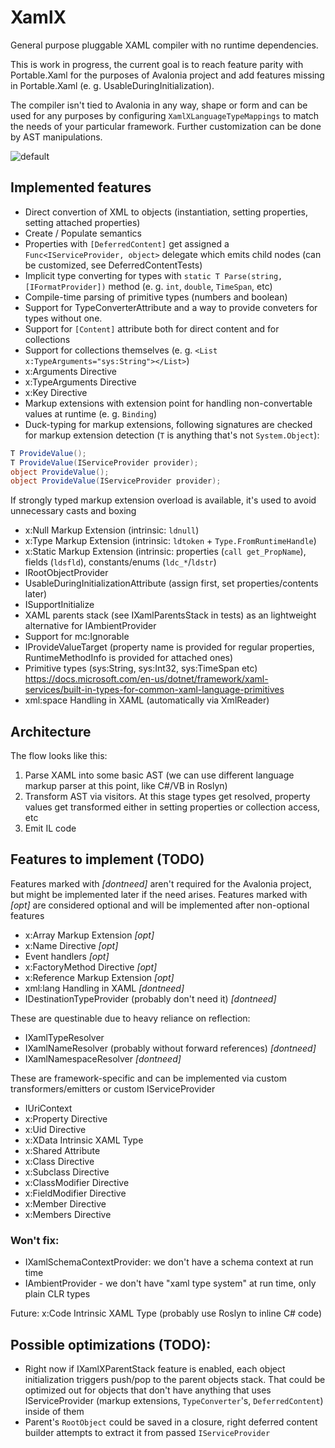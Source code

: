 # XamlX

General purpose pluggable XAML compiler with no runtime dependencies.

This is work in progress, the current goal is to reach feature parity with Portable.Xaml for the purposes of Avalonia project and add features missing in Portable.Xaml (e. g. UsableDuringInitialization).

The compiler isn't tied to Avalonia in any way, shape or form and can be used for any purposes 
by configuring `XamlXLanguageTypeMappings` to match the needs of your particular framework.
Further customization can be done by AST manipulations.

![default](https://user-images.githubusercontent.com/1067584/52111361-90ad7900-2614-11e9-8133-a5aa6ebb1804.png)


## Implemented features

- Direct convertion of XML to objects (instantiation, setting properties, setting attached properties)
- Create / Populate semantics
- Properties with `[DeferredContent]` get assigned a `Func<IServiceProvider, object>` delegate which emits child nodes (can be customized, see DeferredContentTests)
- Implicit type converting for types with `static T Parse(string, [IFormatProvider])` method (e. g. `int`, `double`, `TimeSpan`, etc)
- Compile-time parsing of primitive types (numbers and boolean)
- Support for TypeConverterAttribute and a way to provide conveters for types without one.
- Support for `[Content]` attribute both for direct content and for collections
- Support for collections themselves (e. g. `<List x:TypeArguments="sys:String"></List>`)
- x:Arguments Directive
- x:TypeArguments Directive
- x:Key Directive 
- Markup extensions with extension point for handling non-convertable values at runtime (e. g. `Binding`)
- Duck-typing for markup extensions, following signatures are checked for markup extension detection (`T` is anything that's not `System.Object`):
```cs
T ProvideValue();
T ProvideValue(IServiceProvider provider);
object ProvideValue();
object ProvideValue(IServiceProvider provider);
```
If strongly typed markup extension overload is available, it's used to avoid unnecessary casts and boxing
- x:Null Markup Extension (intrinsic: `ldnull`)
- x:Type Markup Extension (intrinsic: `ldtoken` + `Type.FromRuntimeHandle`)
- x:Static Markup Extension (intrinsic: properties (`call get_PropName`), fields (`ldsfld`), constants/enums (`ldc_*`/`ldstr`)
- IRootObjectProvider
- UsableDuringInitializationAttribute (assign first, set properties/contents later)
- ISupportInitialize
- XAML parents stack (see IXamlParentsStack in tests) as an lightweight alternative for IAmbientProvider
- Support for mc:Ignorable
- IProvideValueTarget (property name is provided for regular properties, RuntimeMethodInfo is provided for attached ones)
- Primitive types (sys:String, sys:Int32, sys:TimeSpan etc) https://docs.microsoft.com/en-us/dotnet/framework/xaml-services/built-in-types-for-common-xaml-language-primitives
- xml:space Handling in XAML (automatically via XmlReader)

## Architecture

The flow looks like this:
 
1) Parse XAML into some basic AST (we can use different language markup parser at this point, like C#/VB in Roslyn)
2) Transform AST via visitors. At this stage types get resolved, property values get transformed either in setting properties or collection access, etc
3) Emit IL code

## Features to implement (TODO)

Features marked with *[dontneed]* aren't required for the Avalonia project, but might be implemented later if the need arises.
Features marked with *[opt]* are considered optional and will be implemented after non-optional features

- x:Array Markup Extension *[opt]*
- x:Name Directive *[opt]*
- Event handlers *[opt]*
- x:FactoryMethod Directive *[opt]*
- x:Reference Markup Extension *[opt]*
- xml:lang Handling in XAML *[dontneed]*
- IDestinationTypeProvider (probably don't need it) *[dontneed]*


These are questinable due to heavy reliance on reflection:
- IXamlTypeResolver
- IXamlNameResolver (probably without forward references) *[dontneed]*
- IXamlNamespaceResolver *[dontneed]*


These are framework-specific and can be implemented via custom transformers/emitters or custom IServiceProvider
- IUriContext
- x:Property Directive
- x:Uid Directive
- x:XData Intrinsic XAML Type
- x:Shared Attribute
- x:Class Directive
- x:Subclass Directive
- x:ClassModifier Directive
- x:FieldModifier Directive
- x:Member Directive
- x:Members Directive


### Won't fix:


- IXamlSchemaContextProvider: we don't have a schema context at run time
- IAmbientProvider - we don't have "xaml type system" at run time, only plain CLR types


Future: 
x:Code Intrinsic XAML Type (probably use Roslyn to inline C# code)


## Possible optimizations (TODO):

- Right now if IXamlXParentStack feature is enabled, each object initialization triggers push/pop to the parent objects stack. 
That could be optimized out for objects that don't have anything that uses IServiceProvider (markup extensions, `TypeConverter`'s, `DeferredContent`) inside of them
- Parent's `RootObject` could be saved in a closure, right deferred content builder attempts to extract it from
passed `IServiceProvider` 